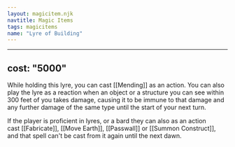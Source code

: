 ```yaml
---
layout: magicitem.njk
navtitle: Magic Items
tags: magicitems
name: "Lyre of Building"
---
```

---
cost: "5000"
---

While holding this lyre, you can cast [[Mending]] as an action. You can also play the lyre as a reaction when an object or a structure you can see within 300 feet of you takes damage, causing it to be immune to that damage and any further damage of the same type until the start of your next turn.

If the player is proficient in lyres, or a bard they can also as an action cast [[Fabricate]], [[Move Earth]], [[Passwall]] or [[Summon Construct]], and that spell can't be cast from it again until the next dawn.